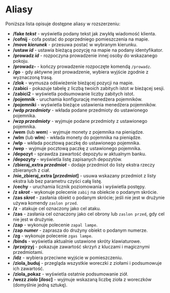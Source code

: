 # Aliasy

Poniższa lista opisuje dostępne aliasy w rozszerzeniu:

- **/fake _tekst_** - wyświetla podany tekst jak zwykłą wiadomość klienta.
- **/cofnij** - cofa postać do poprzedniego pomieszczenia na mapie.
- **/move _kierunek_** - przesuwa postać w wybranym kierunku.
- **/ustaw _id_** - ustawia bieżącą pozycję na mapie na podany identyfikator.
- **/prowadz _id_** - rozpoczyna prowadzenie innej osoby do wskazanego pokoju.
- **/prowadz-** - kończy prowadzenie rozpoczęte komendą `/prowadz`.
- **/go** - gdy aktywne jest prowadzenie, wybiera wyjście zgodnie z wyznaczoną trasą.
- **/zlok** - wymusza odświeżenie bieżącej pozycji na mapie.
- **/zabici** - pokazuje tabelę z liczbą twoich zabitych istot w bieżącej sesji.
- **/zabici2** - wyświetla podsumowanie liczby zabitych istot.
- **/pojemnik** - uruchamia konfigurację menedżera pojemników.
- **/pojemniki** - wyświetla bieżące ustawienia menedżera pojemników.
- **/wdp _przedmioty_** - wkłada podane przedmioty do ustawionego pojemnika.
- **/wzp _przedmioty_** - wyjmuje podane przedmioty z ustawionego pojemnika.
- **/wem** (lub **wem**) - wyjmuje monety z pojemnika na pieniądze.
- **/wlm** (lub **wlm**) - wkłada monety do pojemnika na pieniądze.
- **/wlp** - wkłada pocztową paczkę do ustawionego pojemnika.
- **/wep** - wyjmuje pocztową paczkę z ustawionego pojemnika.
- **/depozyt** - sprawdza zawartość depozytu w aktualnym banku.
- **/depozyty** - wyświetla listę zapisanych depozytów.
- **/zbieraj_extra _przedmiot_** - dodaje przedmiot do listy ekstra rzeczy zbieranych z ciał.
- **/nie_zbieraj_extra [_przedmiot_]** - usuwa wskazany przedmiot z listy ekstra lub bez parametru czyści całą listę.
- **/cechy** - uruchamia licznik poziomowania i wyświetla postępy.
- **/z _skrot_** - wykonuje polecenie `zabij` na obiekcie o podanym skrócie.
- **/zas _skrot_** - zasłania obiekt o podanym skrócie; jeśli nie jest w drużynie używa komendy `zaslon przed`.
- **/z** - atakuje cel oznaczony jako cel ataku.
- **/zas** - zasłania cel oznaczony jako cel obrony lub `zaslon przed`, gdy cel nie jest w drużynie.
- **/zap** - wykonuje polecenie `zapal lampe`.
- **/zap _numer_** - zaprasza do drużyny obiekt o podanym numerze.
- **/zg** - wykonuje polecenie `zgas lampe`.
- **/binds** - wyświetla aktualnie ustawione skróty klawiaturowe.
- **/przejrzyj** - pokazuje zawartość skrzyń z kluczami i magicznymi przedmiotami.
- **/idz** - wybiera przeciwne wyjście w pomieszczeniu.
- **/ziola_buduj** - przegląda wszystkie woreczki z ziołami i podsumowuje ich zawartość.
- **/ziola_pokaz** - wyświetla ostatnie podsumowanie ziół.
- **/wezz _ziolo_ [_ilosc_]** - wyjmuje wskazaną liczbę zioła z woreczków (domyślnie jedną sztukę).
